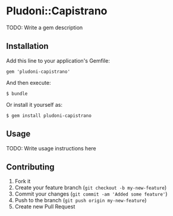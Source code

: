 # Pludoni::Capistrano

TODO: Write a gem description

## Installation

Add this line to your application's Gemfile:

    gem 'pludoni-capistrano'

And then execute:

    $ bundle

Or install it yourself as:

    $ gem install pludoni-capistrano

## Usage

TODO: Write usage instructions here

## Contributing

1. Fork it
2. Create your feature branch (`git checkout -b my-new-feature`)
3. Commit your changes (`git commit -am 'Added some feature'`)
4. Push to the branch (`git push origin my-new-feature`)
5. Create new Pull Request
